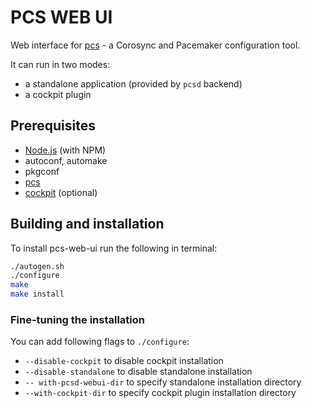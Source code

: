 # PCS WEB UI

Web interface for [pcs](https://github.com/ClusterLabs/pcs) - a Corosync and
Pacemaker configuration tool.

It can run in two modes:
* a standalone application (provided by `pcsd` backend)
* a cockpit plugin

## Prerequisites

* [Node.js](http://nodejs.org/) (with NPM)
* autoconf, automake
* pkgconf
* [pcs](https://github.com/ClusterLabs/pcs)
* [cockpit](https://cockpit-project.org/) (optional)

## Building and installation

To install pcs-web-ui run the following in terminal:

```sh
./autogen.sh
./configure
make
make install
```

### Fine-tuning the installation

You can add following flags to `./configure`:

* `--disable-cockpit` to disable cockpit installation
* `--disable-standalone` to disable standalone installation
* `-- with-pcsd-webui-dir` to specify standalone installation directory
* `--with-cockpit-dir` to specify cockpit plugin installation directory
